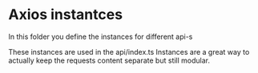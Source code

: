 # Axios instantces

In this folder you define the instances for different api-s

These instances are used in the api/index.ts
Instances are a great way to actually keep the requests content separate but still modular.
